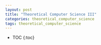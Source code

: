 ```yaml
---
layout: post
title: "Theoretical Computer Science III"
categories: theoretical_computer_science
tags: theoretical_computer_science
---
```


* TOC
{:toc}

## 


